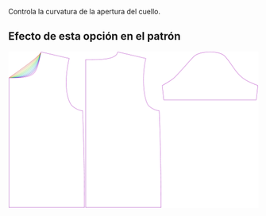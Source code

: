 Controla la curvatura de la apertura del cuello.


## Efecto de esta opción en el patrón
![Esta imagen muestra el efecto de esta opción superponiendo varias variantes que tienen un valor diferente para esta opción](teagan_necklinebend_sample.svg "Efecto de esta opción en el patrón")